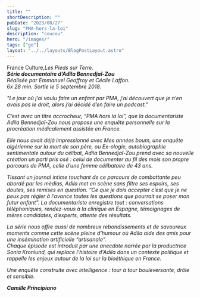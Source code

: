 ```yaml
---
title: ""
shortDescription: ""
pubDate: "2023/08/27"
slug: "PMA-hors-la-loi"
description: "coucou"
hero: "/images/"
tags: ["go"]
layout: "../../layouts/BlogPostLayout.astro"
---
```

France Culture,<i>Les Pieds sur Terre<i>.<br/>
**Série documentaire d’Adila Bennedjaï-Zou**<br/>
Réalisée par Emmanuel Geoffroy et Cécile Laffon.<br/> 
6x 28 min. Sortie le 5 septembre 2018.<br/>

"Le jour où j’ai voulu faire un enfant par PMA, j’ai découvert que je n’en avais pas le droit, alors j’ai décidé d’en faire un podcast." 

C’est avec un titre accrocheur, “PMA hors la loi”, que la documentariste Adila Bennedjaï-Zou nous propose une enquête personnelle sur la procréation médicalement assistée en France.

Elle nous avait déjà impressionné avec Mes années boum, une enquête algérienne sur la mort de son père, ou Ex-ologie, autobiographie sentimentale autour du célibat, Adila Bennedjaï-Zou prend avec sa nouvelle création un parti pris osé : celui de documenter au fil des mois son propre parcours de PMA, celle d’une femme célibataire de 43 ans. 

Tissant un journal intime touchant de ce parcours de combattante peu abordé par les médias, Adila met en scène sans filtre ses espoirs, ses doutes, ses remises en question. “Ce que je dois accepter c’est que je ne peux pas régler à l’avance toutes les questions que pourrait se poser mon futur enfant”.
La documentariste enregistre tout : conversations téléphoniques, rendez-vous à la clinique en Espagne, témoignages de mères candidates, d’experts, attente des résultats. 

La série nous offre aussi de nombreux rebondissements et de savoureux moments comme cette scène pleine d’humour où Adila aide des amis pour une insémination artificielle “artisanale”.<br/> 
Chaque épisode est introduit par une anecdote narrée par la productrice Sonia Kronlund, qui replace l’histoire d'Adila dans un contexte politique et rappelle les enjeux  autour de la loi sur la bioéthique en France. 

Une enquête construite avec intelligence : tour à tour bouleversante, drôle et sensible.

**Camille Principiano**